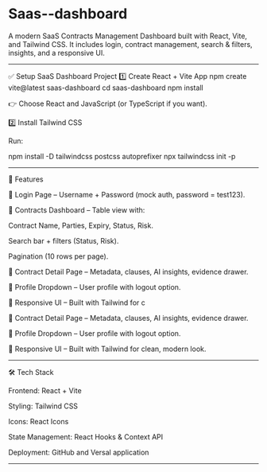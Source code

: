 # Saas--dashboard
A modern SaaS Contracts Management Dashboard built with React, Vite, and Tailwind CSS.
It includes login, contract management, search & filters, insights, and a responsive UI.
************

✅ Setup SaaS Dashboard Project
1️⃣ Create React + Vite App
npm create vite@latest saas-dashboard
cd saas-dashboard
npm install


👉 Choose React and JavaScript (or TypeScript if you want).

2️⃣ Install Tailwind CSS

Run:

npm install -D tailwindcss postcss autoprefixer
npx tailwindcss init -p
************
🚀 Features

🔐 Login Page – Username + Password (mock auth, password = test123).

📂 Contracts Dashboard – Table view with:

Contract Name, Parties, Expiry, Status, Risk.

Search bar + filters (Status, Risk).

Pagination (10 rows per page).

📑 Contract Detail Page – Metadata, clauses, AI insights, evidence drawer.

👤 Profile Dropdown – User profile with logout option.

📱 Responsive UI – Built with Tailwind for c

📑 Contract Detail Page – Metadata, clauses, AI insights, evidence drawer.

👤 Profile Dropdown – User profile with logout option.

📱 Responsive UI – Built with Tailwind for clean, modern look.

************
🛠️ Tech Stack

Frontend: React + Vite

Styling: Tailwind CSS

Icons: React Icons

State Management: React Hooks & Context API

Deployment: GitHub and Versal application

********************

